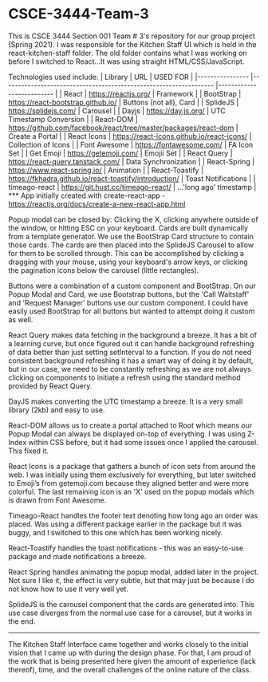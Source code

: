 # CSCE-3444-Team-3

This is CSCE 3444 Section 001 Team # 3's repository for our group project (Spring 2021). I was responsible for the Kitchen Staff UI which is held in the react-kitchen-staff folder. The old folder contains what I was working on before I switched to React...It was using straight HTML/CSS/JavaScript.

Technologies used include:
| Library        	| URL                                                              	| USED FOR                 	|
|----------------	|------------------------------------------------------------------	|--------------------------	|
| React          	| https://reactjs.org/                                             	| Framework                	|
| BootStrap      	| https://react-bootstrap.github.io/                               	| Buttons (not all), Card  	|
| SplideJS       	| https://splidejs.com/                                            	| Carousel                 	|
| Dayjs          	| https://day.js.org/                                              	| UTC Timestamp Conversion 	|
| React-DOM      	| https://github.com/facebook/react/tree/master/packages/react-dom 	| Create a Portal          	|
| React Icons    	| https://react-icons.github.io/react-icons/                       	| Collection of Icons      	|
| Font Awesome   	| https://fontawesome.com/                                         	| FA Icon Set              	|
| Get Emoji     	| https://getemoji.com/                                            	| Emojii Set               	|
| React Query    	| https://react-query.tanstack.com/                                	| Data Synchronization     	|
| React-Spring   	| https://www.react-spring.io/                                     	| Animation                	|
| React-Toastify 	| https://fkhadra.github.io/react-toastify/introduction/           	| Toast Notifications      	|
| timeago-react  	| https://git.hust.cc/timeago-react/                               	| …'long ago' timestamp    	|
<br>
*** App initially created with create-react-app - https://reactjs.org/docs/create-a-new-react-app.html

Popup modal can be closed by: Clicking the X, clicking anywhere outside of the window, or hitting ESC on your keyboard.
Cards are built dynamically from a template generator. We use the BootStrap Card structure to contain those cards. The cards are then placed into the SplideJS Carousel to allow for them to be scrolled through. This can be accomplished by clicking a dragging with your mouse, using your keyboard's arrow keys, or clicking the pagination icons below the carousel (little rectangles). 


Buttons were a combination of a custom component and BootStrap. On our Popup Modal and Card, we use Bootstrap buttons, but the 'Call Waitstaff' and 'Request Manager' buttons use our custom component. I could have easily used BootStrap for all buttons but wanted to attempt doing it custom as well. 


React Query makes data fetching in the background a breeze. It has a bit of a learning curve, but once figured out it can handle background refreshing of data better than just setting setInterval to a function. If you do not need consistent background refreshing it has a smart way of doing it by default, but in our case, we need to be constantly refreshing as we are not always clicking on components to initiate a refresh using the standard method provided by React Query.


DayJS makes converting the UTC timestamp a breeze. It is a very small library (2kb) and easy to use.


React-DOM allows us to create a portal attached to Root which means our Popup Modal can always be displayed on-top of everything. I was using Z-Index within CSS before, but it had some issues once I applied the carousel. This fixed it.


React Icons is a package that gathers a bunch of icon sets from around the web. I was initially using them exclusively for everything, but later switched to Emoji’s from getemoji.com because they aligned better and were more colorful. The last remaining icon is an 'X' used on the popup modals which is drawn from Font Awesome.


Timeago-React handles the footer text denoting how long ago an order was placed. Was using a different package earlier in the package but it was buggy, and I switched to this one which has been working nicely.


React-Toastify handles the toast notifications - this was an easy-to-use package and made notifications a breeze. 


React Spring handles animating the popup modal, added later in the project. Not sure I like it, the effect is very subtle, but that may just be because I do not know how to use it very well yet.


SplideJS is the carousel component that the cards are generated into. This use case diverges from the normal use case for a carousel, but it works in the end.

----

The Kitchen Staff Interface came together and works closely to the initial vision that I came up with during the design phase. For that, I am proud of the work that is being presented here given the amount of experience (lack thereof), time, and the overall challenges of the online nature of the class. 
